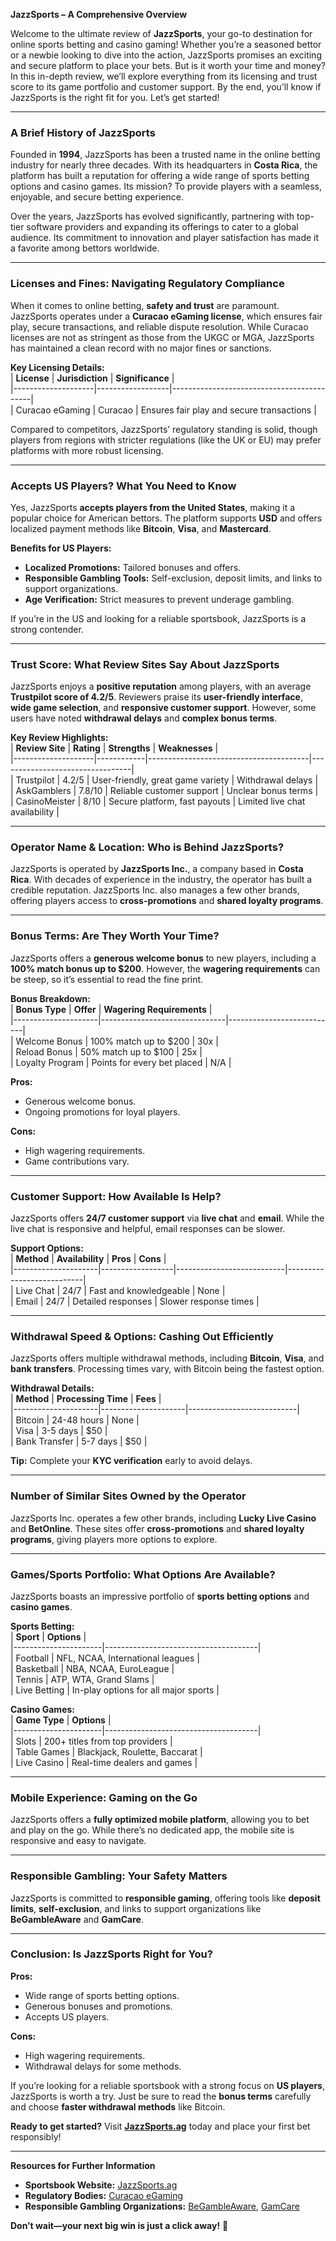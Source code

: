 **JazzSports – A Comprehensive Overview**  

Welcome to the ultimate review of **JazzSports**, your go-to destination for online sports betting and casino gaming! Whether you’re a seasoned bettor or a newbie looking to dive into the action, JazzSports promises an exciting and secure platform to place your bets. But is it worth your time and money? In this in-depth review, we’ll explore everything from its licensing and trust score to its game portfolio and customer support. By the end, you’ll know if JazzSports is the right fit for you. Let’s get started!  

---

### **A Brief History of JazzSports**  

Founded in **1994**, JazzSports has been a trusted name in the online betting industry for nearly three decades. With its headquarters in **Costa Rica**, the platform has built a reputation for offering a wide range of sports betting options and casino games. Its mission? To provide players with a seamless, enjoyable, and secure betting experience.  

Over the years, JazzSports has evolved significantly, partnering with top-tier software providers and expanding its offerings to cater to a global audience. Its commitment to innovation and player satisfaction has made it a favorite among bettors worldwide.  

---

### **Licenses and Fines: Navigating Regulatory Compliance**  

When it comes to online betting, **safety and trust** are paramount. JazzSports operates under a **Curacao eGaming license**, which ensures fair play, secure transactions, and reliable dispute resolution. While Curacao licenses are not as stringent as those from the UKGC or MGA, JazzSports has maintained a clean record with no major fines or sanctions.  

**Key Licensing Details:**  
| **License**       | **Jurisdiction** | **Significance**                          |  
|--------------------|------------------|-------------------------------------------|  
| Curacao eGaming    | Curacao          | Ensures fair play and secure transactions |  

Compared to competitors, JazzSports’ regulatory standing is solid, though players from regions with stricter regulations (like the UK or EU) may prefer platforms with more robust licensing.  

---

### **Accepts US Players? What You Need to Know**  

Yes, JazzSports **accepts players from the United States**, making it a popular choice for American bettors. The platform supports **USD** and offers localized payment methods like **Bitcoin**, **Visa**, and **Mastercard**.  

**Benefits for US Players:**  
- **Localized Promotions:** Tailored bonuses and offers.  
- **Responsible Gambling Tools:** Self-exclusion, deposit limits, and links to support organizations.  
- **Age Verification:** Strict measures to prevent underage gambling.  

If you’re in the US and looking for a reliable sportsbook, JazzSports is a strong contender.  

---

### **Trust Score: What Review Sites Say About JazzSports**  

JazzSports enjoys a **positive reputation** among players, with an average **Trustpilot score of 4.2/5**. Reviewers praise its **user-friendly interface**, **wide game selection**, and **responsive customer support**. However, some users have noted **withdrawal delays** and **complex bonus terms**.  

**Key Review Highlights:**  
| **Review Site**   | **Rating** | **Strengths**                          | **Weaknesses**                  |  
|--------------------|------------|----------------------------------------|---------------------------------|  
| Trustpilot         | 4.2/5      | User-friendly, great game variety      | Withdrawal delays               |  
| AskGamblers        | 7.8/10     | Reliable customer support              | Unclear bonus terms             |  
| CasinoMeister      | 8/10       | Secure platform, fast payouts          | Limited live chat availability  |  

---

### **Operator Name & Location: Who is Behind JazzSports?**  

JazzSports is operated by **JazzSports Inc.**, a company based in **Costa Rica**. With decades of experience in the industry, the operator has built a credible reputation. JazzSports Inc. also manages a few other brands, offering players access to **cross-promotions** and **shared loyalty programs**.  

---

### **Bonus Terms: Are They Worth Your Time?**  

JazzSports offers a **generous welcome bonus** to new players, including a **100% match bonus up to $200**. However, the **wagering requirements** can be steep, so it’s essential to read the fine print.  

**Bonus Breakdown:**  
| **Bonus Type**     | **Offer**                     | **Wagering Requirements** |  
|---------------------|-------------------------------|---------------------------|  
| Welcome Bonus       | 100% match up to $200         | 30x                       |  
| Reload Bonus        | 50% match up to $100          | 25x                       |  
| Loyalty Program     | Points for every bet placed   | N/A                       |  

**Pros:**  
- Generous welcome bonus.  
- Ongoing promotions for loyal players.  

**Cons:**  
- High wagering requirements.  
- Game contributions vary.  

---

### **Customer Support: How Available Is Help?**  

JazzSports offers **24/7 customer support** via **live chat** and **email**. While the live chat is responsive and helpful, email responses can be slower.  

**Support Options:**  
| **Method**         | **Availability** | **Pros**                  | **Cons**                  |  
|---------------------|------------------|---------------------------|---------------------------|  
| Live Chat           | 24/7             | Fast and knowledgeable    | None                      |  
| Email               | 24/7             | Detailed responses        | Slower response times     |  

---

### **Withdrawal Speed & Options: Cashing Out Efficiently**  

JazzSports offers multiple withdrawal methods, including **Bitcoin**, **Visa**, and **bank transfers**. Processing times vary, with Bitcoin being the fastest option.  

**Withdrawal Details:**  
| **Method**         | **Processing Time** | **Fees**                  |  
|---------------------|---------------------|---------------------------|  
| Bitcoin             | 24-48 hours         | None                      |  
| Visa                | 3-5 days            | $50                       |  
| Bank Transfer       | 5-7 days            | $50                       |  

**Tip:** Complete your **KYC verification** early to avoid delays.  

---

### **Number of Similar Sites Owned by the Operator**  

JazzSports Inc. operates a few other brands, including **Lucky Live Casino** and **BetOnline**. These sites offer **cross-promotions** and **shared loyalty programs**, giving players more options to explore.  

---

### **Games/Sports Portfolio: What Options Are Available?**  

JazzSports boasts an impressive portfolio of **sports betting options** and **casino games**.  

**Sports Betting:**  
| **Sport**           | **Options**                          |  
|----------------------|--------------------------------------|  
| Football             | NFL, NCAA, International leagues     |  
| Basketball           | NBA, NCAA, EuroLeague                |  
| Tennis               | ATP, WTA, Grand Slams                |  
| Live Betting         | In-play options for all major sports |  

**Casino Games:**  
| **Game Type**       | **Options**                          |  
|----------------------|--------------------------------------|  
| Slots               | 200+ titles from top providers       |  
| Table Games         | Blackjack, Roulette, Baccarat        |  
| Live Casino         | Real-time dealers and games          |  

---

### **Mobile Experience: Gaming on the Go**  

JazzSports offers a **fully optimized mobile platform**, allowing you to bet and play on the go. While there’s no dedicated app, the mobile site is responsive and easy to navigate.  

---

### **Responsible Gambling: Your Safety Matters**  

JazzSports is committed to **responsible gaming**, offering tools like **deposit limits**, **self-exclusion**, and links to support organizations like **BeGambleAware** and **GamCare**.  

---

### **Conclusion: Is JazzSports Right for You?**  

**Pros:**  
- Wide range of sports betting options.  
- Generous bonuses and promotions.  
- Accepts US players.  

**Cons:**  
- High wagering requirements.  
- Withdrawal delays for some methods.  

If you’re looking for a reliable sportsbook with a strong focus on **US players**, JazzSports is worth a try. Just be sure to read the **bonus terms** carefully and choose **faster withdrawal methods** like Bitcoin.  

**Ready to get started?** Visit **[JazzSports.ag](https://jazzsports.ag)** today and place your first bet responsibly!  

---

**Resources for Further Information**  
- **Sportsbook Website:** [JazzSports.ag](https://jazzsports.ag)  
- **Regulatory Bodies:** [Curacao eGaming](https://www.curacao-egaming.com)  
- **Responsible Gambling Organizations:** [BeGambleAware](https://www.begambleaware.org), [GamCare](https://www.gamcare.org.uk)  

**Don’t wait—your next big win is just a click away!** 🎉